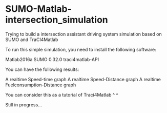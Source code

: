# SUMO-Matlab-intersection_simulation
Trying to build a intersection assistant driving system simulation based on SUMO and TraCI4Matlab

To run this simple simulation, you need to install the following software:

Matlab2016a
SUMO 0.32.0
traci4matlab-API

You can have the following results:

A realtime Speed-time graph
A realtime Speed-Distance graph
A realtime Fuelconsumption-Distance graph

You can consider this as a tutorial of Traci4Matlab ^ ^

Still in progress...
